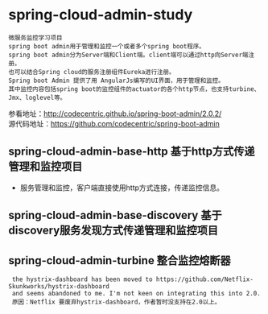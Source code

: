 # spring-cloud-admin-study
    微服务监控学习项目
    spring boot admin用于管理和监控一个或者多个spring boot程序。
    spring boot admin分为Server端和Client端。client端可以通过http向Server端注册。
    也可以结合Spring cloud的服务注册组件Eureka进行注册。
    Spring boot Admin 提供了用 AngularJs编写的UI界面，用于管理和监控。
    其中监控内容包括spring boot的监控组件的actuator的各个http节点，也支持turbine、Jmx、loglevel等。  
    
参看地址：http://codecentric.github.io/spring-boot-admin/2.0.2/  
源代码地址：https://github.com/codecentric/spring-boot-admin
## spring-cloud-admin-base-http 基于http方式传递管理和监控项目
*    服务管理和监控，客户端直接使用http方式连接，传递监控信息。
## spring-cloud-admin-base-discovery  基于discovery服务发现方式传递管理和监控项目
## spring-cloud-admin-turbine  整合监控熔断器
     the hystrix-dashboard has been moved to https://github.com/Netflix-Skunkworks/hystrix-dashboard 
     and seems abandoned to me. I'm not keen on integrating this into 2.0.
     原因：Netflix 要废弃hystrix-dashboard，作者暂时没支持在2.0以上。

